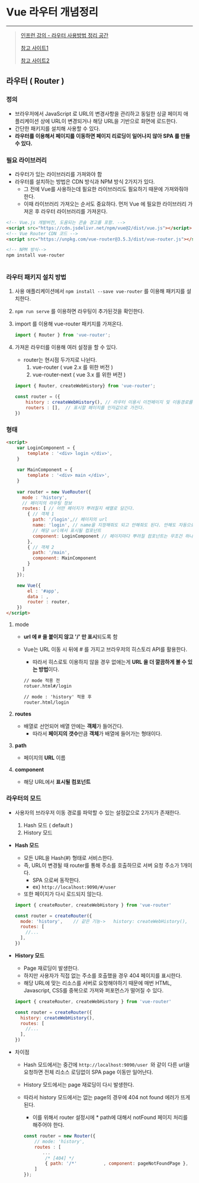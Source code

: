 # Vue 라우터 개념정리 

---

>[인프런 강의 - 라우터 사용방법 정리 공간 ](https://joshua1988.github.io/vue-camp/vue/router.html#%E1%84%87%E1%85%B2-%E1%84%85%E1%85%A1%E1%84%8B%E1%85%AE%E1%84%90%E1%85%A5-%E1%84%89%E1%85%A5%E1%86%AF%E1%84%8E%E1%85%B5)
>
>[참고 사이트1](https://happy-coding-day.tistory.com/entry/Vue-vue-router%EC%97%90%EC%84%9C-Hash-Mode-Vs-History-Mode-%EC%B0%A8%EC%9D%B4%EC%A0%90%EC%9D%80-%EB%AC%B4%EC%97%87%EC%9D%B8%EA%B0%80)
>
>[참고 사이트2](https://router.vuejs-korea.org/ko/guide/essentials/history-mode.html#%ED%95%B4%EC%8B%9C-%EB%AA%A8%EB%93%9C)
>

## 라우터  ( Router )

### 정의

- 브라우저에서 JavaScript 로 URL의 변경사항을 관리하고 동일한 싱글 페이지 애플리케이션 상에 URL이 변경되거나 해당 URL을 기반으로 화면에 로드한다. 
- 간단한 패키지를 설치해 사용할 수 있다. 
- **라우터를 이용해서 페이지를 이동하면 페이지 리로딩이 일어나지 않아 SPA 를 만들 수 있다.**

### 필요 라이브러리

- 라우터가 있는 라이브러리를 가져와야 함 
- 라우터를 설치하는 방법은 CDN 방식과 NPM 방식 2가지가 있다.
  - 그 전에 Vue를 사용하는데 필요한 라이브러리도 필요하기 때문에 가져와줘야 한다. 
  - 이때 라이브러리 가져오는 순서도 중요하다. 먼저 Vue 에 필요한 라이브러리 가져온 후 라우터 라이브러리를 가져온다. 

```html
<!-- Vue.js 개발버전, 도움되는 콘솔 경고를 포함. -->
<script src="https://cdn.jsdelivr.net/npm/vue@2/dist/vue.js"></script>
<!-- Vue Router CDN 코드 -->
<script src="https://unpkg.com/vue-router@3.5.3/dist/vue-router.js"></script>

<!-- NPM 방식-->
npm install vue-router
 
```

### 라우터 패키지 설치 방법

1. 사용 애플리케이션에서 `npm install --save vue-router` 를 이용해 패키지를 설치한다. 

2. `npm run serve` 를 이용하면 라우팅이 추가된것을 확인한다. 

3. import 를 이용해 vue-router 패키지를 가져온다. 

   ````js
   import { Router } from 'vue-router';
   ````

4.  가져온 라우터를 이용해 여러 설정을 할 수 있다. 

    - router는 현시점 두가지로 나뉜다. 
      1. vue-router ( vue 2.x 를 위한 버전 )
      2. vue-router-next ( vue 3.x 를 위한 버전 )

    ```js
    import { Router, createWebHistory} from 'vue-router';
    
    const router = ({
        history : createWebHistory(), // 라우터 이용시 이전페이지 및 이동경로를 알 수 있다. 
        routers : [],  // 표시할 페이지를 인자값으로 가진다. 
    })
    ```

### 형태

```html
<script>
    var LoginComponent = {
        template : '<div> login </div>',
    }
    
    var MainComponent = {
        template : '<div> main </div>',
    }
    
    var router = new VueRouter({
      mode : 'history',
      // 페이지의 라우팅 정보      
      routes: [ // 어떤 페이지가 뿌려질지 배열로 담긴다. 
        { // 객체 1 
          path: '/login',// 페이지의 url
          name: 'login', // name을 지정해줘도 되고 안해줘도 된다. 안해도 자동으로 됨 
          // 해당 url에서 표시될 컴포넌트
          component: LoginComponent // 페이지마다 뿌려질 컴포넌트는 무조건 하나이기 때문에 components가 아니라 component 이다. 
        }, 
        { // 객체 2
          path: '/main',
          component: MainComponent
        }
      ]
    });

    new Vue({
        el : '#app',
        data : ,
        router : router,
    })
</script>
```

1. mode

   - **url 에 \# 을 붙이지 않고 '/' 만 표시**되도록 함 

   - Vue는 URL 이동 시 뒤에 \# 를 가지고 브라우저의 히스토리 API를 활용한다. 

     - 따라서 히스로토 이용하지 않을 경우 없애는게 **URL 을 더 깔끔하게 볼 수 있는 방법**이다. 

     ```html
     // mode 적용 전 
     rotuer.html#/login
     
     // mode : 'history' 적용 후 
     router.html/login
     ```

2. **routes** 

   - 배열로 선언되어 배열 안에는 **객체**가 들어간다. 
     - 따라서 **페이지의 갯수**만큼 **객체**가 배열에 들어가는 형태이다. 

3. **path**

   - 페이지의 **URL** 이름 

4. **component** 

   - 해당 URL에서 **표시될 컴포넌트** 

### 라우터의 모드 

- 사용자의 브라우저 이동 경로를 파악할 수 있는 설정값으로 2가지가 존재한다. 

  1. Hash 모드 ( default )
  2. History 모드 

- **Hash 모드**

  - 모든 URL을 Hash(#) 형태로 서비스한다. 
  - 즉, URL이 변경될 때 router를 통해 주소를 호출하므로 서버 요청 주소가 1개이다. 
    - SPA 으로써 동작한다. 
    - ex) `http://localhost:9090/#/user`
  - 또한 페이지가 다시 로드되지 않는다. 

  ```js
  import { createRouter, createWebHistory } from 'vue-router'
  
  const router = createRouter({
    mode: 'history',	// 같은 기능->   history: createWebHistory(),
    routes: [
      //...
    ],
  })
  ```

- **History 모드** 

  - Page 재로딩이 발생한다. 
  - 하지만 사용자가 직접 없는 주소를 호출했을 경우 404 페이지를 표시한다. 
  - 해당 URL에 맞는 리소스를 서버로 요청해야하기 때문에 매번 HTML, Javascript, CSS를 중복으로 가져와 퍼포먼스가 떨어질 수 있다. 

  ```js
  import { createRouter, createWebHistory } from 'vue-router'
  
  const router = createRouter({
    history: createWebHistory(),
    routes: [
      //...
    ],
  })
  ```

- 차이점

  - Hash 모드에서는 중간에 `http://localhost:9090/user `와 같이 다른 url을 요청하면 전체 리소스 로딩없이 SPA page 이동만 일어난다.

  - History 모드에서는 page 재로딩이 다시 발생한다.

  - 따라서 history 모드에서는 없는 page의 경우에 404 not found 에러가 뜨게 된다.

    -  이를 위해서 router 설정시에 * path에 대해서 notFound 페이지 처리를 해주어야 한다.

    ```js
    const router = new Router({
        // mode: 'history',
        routes : [
           ...
            /* [404] */
            { path: '/*'          , component: pageNotFoundPage },
        ]
    });
    ```
